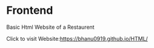 # Frontend
Basic Html Website of a Restaurent


Click to visit Website:https://bhanu0919.github.io/HTML/
